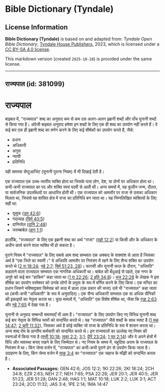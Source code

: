 # Bible Dictionary (Tyndale)

## License Information

**Bible Dictionary (Tyndale)** is based on and adapted from: _Tyndale Open Bible Dictionary_, [Tyndale House Publishers](https://tyndaleopenresources.com/), 2023, which is licensed under a [CC BY-SA 4.0 license](https://creativecommons.org/licenses/by-sa/4.0/legalcode.en).

This markdown version (created `2025-10-20`) is provided under the same license.



--------------------------------

## राज्यपाल (id: 381099)

राज्यपाल
========

बाइबल में, "राज्यपाल" शब्द का अनुवाद कम से कम दस अलग\-अलग इब्रानी शब्दों और पाँच यूनानी शब्दों से किया गया है। अंग्रेजी बाइबल अनुवाद हमेशा इन शब्दों के लिए एक ही शब्द का उपयोग नहीं करते हैं। वे कई बार एक ही इब्रानी शब्द का वर्णन करने के लिए कई शीर्षकों का उपयोग करते हैं, जैसे:

* प्रधान
* अधिकारी
* अगुवा
* न्यायी
* प्रतिनिधि

यही समस्या सेप्टुआजिंट (यूनानी पुराना नियम) में भी दिखाई देती है।

एक राज्यपाल एक उच्च\-स्तरीय व्यक्ति होता था जिसके पास लोग, देश, या दोनों पर अधिकार होता था। कभी\-कभी राज्यपाल का पद और शक्ति स्वयं पदवी से आती थी। अन्य समयों में, यह कुलीन जन्म, दौलत, या सार्वजनिक उपलब्धियों पर आधारित होती थी। एक राज्यपाल को आमतौर पर राजा से उसका अधिकार मिलता था, जिससे वह शासित क्षेत्र में राजा का प्रतिनिधि बन जाता था। यह निम्नलिखित व्यक्तियों के लिए सही था:

* यूसुफ ([उत 42:6](https://ref.ly/Gen42:6))
* गदल्याह ([यिर्म 40:5](https://ref.ly/Jer40:5))
* दानिय्येल ([दानि 2:48](https://ref.ly/Dan2:48))
* जरुब्बाबेल ([हाग् 1:1](https://ref.ly/Hag1:1))

हालाँकि, "राज्यपाल" के लिए एक इब्रानी शब्द का अर्थ "राजा" ([यहो 12:2](https://ref.ly/Josh12:2)) या किसी और के अधिकार के अधीन कार्य करने वाला व्यक्ति भी हो सकता है।

पुराने नियम में "राज्यपाल" के लिए सबसे आम शब्द सम्भवतः एक अक्कद के वाक्यांश से आता है जिसका अर्थ है "एक जिले का स्वामी।" ये अधिपति आमतौर पर नियंत्रण में रहने के लिए सैन्य शक्ति का उपयोग करते थे ([2 रा 18:24](https://ref.ly/2Kgs18:24); [नहे 2:7](https://ref.ly/Neh2:7); [यिर्म 51:23, 28](https://ref.ly/Jer51:23))। फारसी और यूनानी काल के दौरान, "अधिपति" कहलाने वाला राज्यपाल सम्भवतः एक नागरिक अधिकारी था। बाबेल की बँधुआई से पहले, एक नगर के अगुवे को कई बार "हाकिम" कहा जाता था ([1 रा 22:26](https://ref.ly/1Kgs22:26); [2 इति 34:8](https://ref.ly/2Chr34:8))। [भज 22:28](https://ref.ly/Ps22:28) के लेखक ने इस शीर्षक का उपयोग परमेश्वर को उनके लोगों के प्रभुता के रूप में वर्णित करने के लिए किया। एक मन्दिर का प्रधान जिसने भविष्यद्वक्ता यिर्मयाह को काठ में डाला (एक प्रकार की सजा) उसे भी "राज्यपाल" कहा जाता था (कभी\-कभी "अधिकारी" के रूप में अनुवादित)। एक सैन्य अधिकारी सम्भवतः एक या अधिक सैनिकों की इकाइयों का नेतृत्व करता था। कुछ मामलों में, "अधिपति" एक विशेष शीर्षक था, जैसा कि [एज्रा 2:63](https://ref.ly/Ezra2:63) और [नहे 7:65](https://ref.ly/Neh7:65) में देखा गया है।

यूनानी से अनुवाद सम्बन्धी समस्याएँ भी आम हैं। "राज्यपाल" के लिए उपयोग किए गए विभिन्न यूनानी शब्द कई बार नेतृत्व के विभिन्न स्तरों को सन्दर्भित करते थे। यह "राज्यपाल" जैसे शब्दों के साथ स्पष्ट है ([1 मक 14:47](https://ref.ly/1Macc14:47); [2 कुरि 11:32](https://ref.ly/2Cor11:32)), जिसका अर्थ है कोई व्यक्ति जो राजा के प्रतिनिधि के रूप में शासन करता था। अन्य शब्द रोम के प्रान्तीय कर्मचारी को सन्दर्भित करते थे। इन राज्यपालों का उल्लेख नए नियम की रचनाओं में किया गया है ([मत्ती 10:18](https://ref.ly/Matt10:18); [लूका 2:2](https://ref.ly/Luke2:2); [3:1](https://ref.ly/Luke3:1); [प्रेरि 23:24](https://ref.ly/Acts23:24); [1 पत 2:14](https://ref.ly/1Pet2:14)) और वे अपने क्षेत्रों में विधि और व्यवस्था बनाए रखने के लिए जिम्मेदार थे। नए नियम के समय में, यहूदिया अराम के राज्यपाल के नियंत्रण में था। किंग जेम्स वर्जन में, "राज्यपाल" का कभी\-कभी पुराने ढंग से उपयोग किया जाता है। उदाहरण के लिए, किंग जेम्स वर्जन में [याकू 3:4](https://ref.ly/Jas3:4) का "राज्यपाल" एक जहाज के माँझी को सन्दर्भित करता है।

* **Associated Passages:** GEN 42:6; JOS 12:2; 1KI 22:26; 2KI 18:24; 2CH 34:8; EZR 2:63; NEH 2:7; NEH 7:65; PSA 22:28; JER 20:1; JER 40:5; JER 51:23; JER 51:28; DAN 2:48; HAG 1:1; MAT 10:18; LUK 2:2; LUK 3:1; ACT 23:24; 2CO 11:32; JAS 3:4; 1PE 2:14; 1MA 14:47

